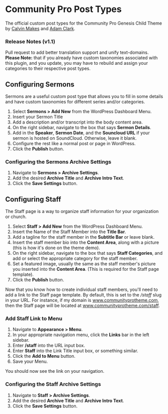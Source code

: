 # Community Pro Post Types
The official custom post types for the Community Pro Genesis Child Theme by <a href="http://www.twitter.com/calvin_makes">Calvin Makes</a> and <a href="http:/www.twitter.com/avclark">Adam Clark</a>.

### Release Notes (v1.1)
Pull request to add better translation support and unify text-domains. **Please Note:** that if you already have custom taxonomies associated with this plugin, and you update, you may have to rebuild and assign your categories to their respective post types.


## Configuring Sermons
Sermons are a useful custom post type that allows you to fill in some details and have custom taxonomies for different series and/or categories.

1. Select **Sermons > Add New** from the WordPress Dashboard Menu.
2. Insert your Sermon Title
3. Add a description and/or transcript into the body content area.
4. On the right sidebar, navigate to the box that says **Sermon Details**.
5. Add in the **Speaker**, **Sermon Date**, and the **Souncloud URL** if your sermon is hosted on SoundCloud. Otherwise, leave it blank.
6. Configure the rest like a normal post or page in WordPress.
7. Click the **Publish** button.

### Configuring the Sermons Archive Settings
1. Navigate to **Sermons > Archive Settings**.
2. Add the desired **Archive Title** and **Archive Intro Text**.
3. Click the **Save Settings** button.

## Configuring Staff
The Staff page is a way to organize staff information for your organization or church.

1. Select **Staff > Add New** from the WordPress Dashboard Menu.
2. Insert the Name of the Staff Member into the **Title Bar**.
3. Add a tagline for the staff member in the **Subtitle Bar** or leave blank.
4. Insert the staff member bio into the **Content Area**, along with a picture (this is how it's done on the theme demo).
5. On the right sidebar, navigate to the box that says **Staff Categories**, and add or select the appropriate category for the staff member.
6. Set a featured image, usually the same as the staff member's picture you inserted into the **Content Area**. (This is required for the Staff page template).
7. Click the **Publish** button.

Now that you know how to create individual staff members, you'll need to add a link to the Staff page template. By default, this is set to the */staff* slug in your URL.
For instance, if my domain is www.communityprotheme.com, then the Staff page will be located at www.communityprotheme.com/staff.

### Add Staff Link to Menu
1. Navigate to **Appearance > Menu**.
2. In your appropriate navigation menu, click the **Links** bar in the left sidebar.
3. Enter **/staff** into the URL input box.
4. Enter **Staff** into the Link Title input box, or something similar.
5. Click the **Add to Menu** button.
6. Save your Menu.

You should now see the link on your navigation.

### Configuring the Staff Archive Settings
1. Navigate to **Staff > Archive Settings**.
2. Add the desired **Archive Title** and **Archive Intro Text**.
3. Click the **Save Settings** button.
